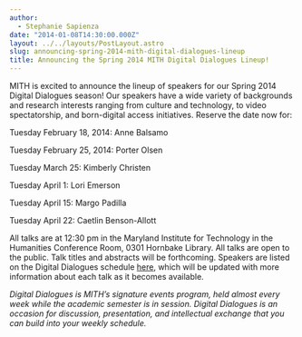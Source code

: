 ```yaml
---
author:
  - Stephanie Sapienza
date: "2014-01-08T14:30:00.000Z"
layout: ../../layouts/PostLayout.astro
slug: announcing-spring-2014-mith-digital-dialogues-lineup
title: Announcing the Spring 2014 MITH Digital Dialogues Lineup!
---
```


MITH is excited to announce the lineup of speakers for our Spring 2014 Digital Dialogues season! Our speakers have a wide variety of backgrounds and research interests ranging from culture and technology, to video spectatorship, and born-digital access initiatives. Reserve the date now for:

Tuesday February 18, 2014: Anne Balsamo

Tuesday February 25, 2014: Porter Olsen

Tuesday March 25: Kimberly Christen

Tuesday April 1: Lori Emerson

Tuesday April 15: Margo Padilla

Tuesday April 22: Caetlin Benson-Allott

All talks are at 12:30 pm in the Maryland Institute for Technology in the Humanities Conference Room, 0301 Hornbake Library. All talks are open to the public. Talk titles and abstracts will be forthcoming. Speakers are listed on the Digital Dialogues schedule [here](http://mith.umd.edu/digital-dialogues/schedule/), which will be updated with more information about each talk as it becomes available.

_Digital Dialogues is MITH’s signature events program, held almost every week while the academic semester is in session. Digital Dialogues is an occasion for discussion, presentation, and intellectual exchange that you can build into your weekly schedule._
